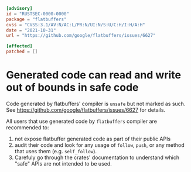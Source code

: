 ```toml
[advisory]
id = "RUSTSEC-0000-0000"
package = "flatbuffers"
cvss = "CVSS:3.1/AV:N/AC:L/PR:N/UI:N/S:U/C:H/I:H/A:H"
date = "2021-10-31"
url = "https://github.com/google/flatbuffers/issues/6627"

[affected]
patched = []
```

# Generated code can read and write out of bounds in safe code

Code generated by flatbuffers' compiler is `unsafe` but not marked as such.
See https://github.com/google/flatbuffers/issues/6627 for details.

All users that use generated code by `flatbuffers` compiler are recommended to:
1. not expose flatbuffer generated code as part of their public APIs
2. audit their code and look for any usage of `follow`, `push`, or any method that uses them
   (e.g. `self_follow`).
3. Carefuly go through the crates' documentation to understand which "safe" APIs are not
   intended to be used.
